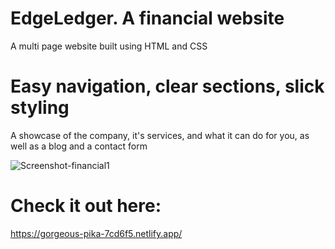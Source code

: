 # EdgeLedger. A financial website
A multi page website built using HTML and CSS

# Easy navigation, clear sections, slick styling
A showcase of the company, it's services, and what it can do for you, as well as a blog and a contact form




![Screenshot-financial1](https://user-images.githubusercontent.com/109036074/212012983-610d0e51-32e8-4bc7-9717-365553ecc604.png)

# Check it out here:
https://gorgeous-pika-7cd6f5.netlify.app/

